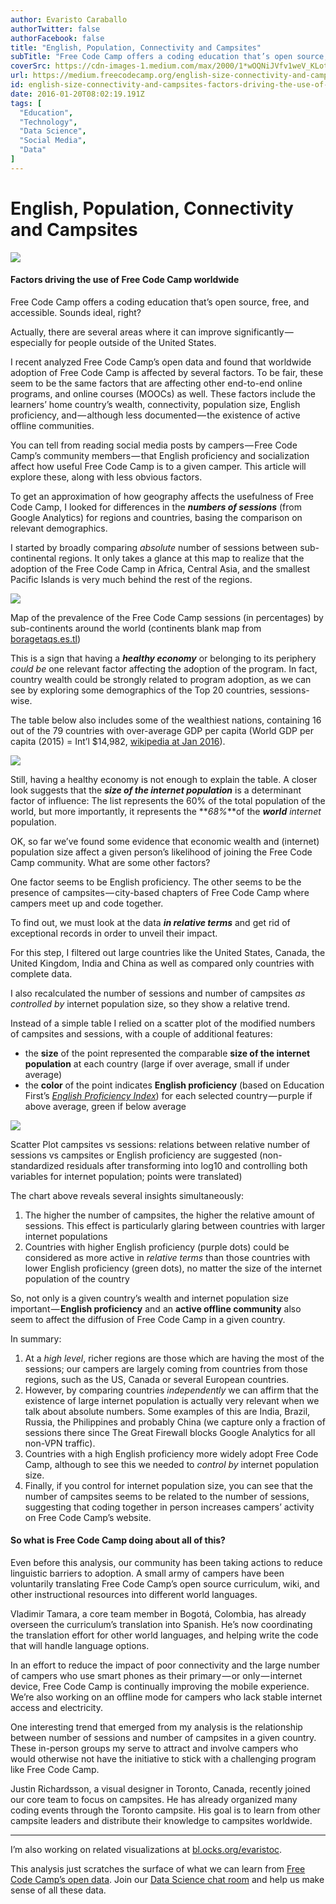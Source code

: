 ```yaml
---
author: Evaristo Caraballo
authorTwitter: false
authorFacebook: false
title: "English, Population, Connectivity and Campsites"
subTitle: "Free Code Camp offers a coding education that’s open source, free, and accessible. Sounds ideal, right?..."
coverSrc: https://cdn-images-1.medium.com/max/2000/1*wOQNiJVfv1weV_KLotsnyA.jpeg
url: https://medium.freecodecamp.org/english-size-connectivity-and-campsites-factors-driving-the-use-of-free-code-camp-worldwide-3c9d4e2b8c17
id: english-size-connectivity-and-campsites-factors-driving-the-use-of-free-code-camp-worldwide-3c9d4e2b8c17
date: 2016-01-20T08:02:19.191Z
tags: [
  "Education",
  "Technology",
  "Data Science",
  "Social Media",
  "Data"
]
---
```

# English, Population, Connectivity and Campsites







![](https://cdn-images-1.medium.com/max/2000/1*wOQNiJVfv1weV_KLotsnyA.jpeg)







#### Factors driving the use of Free Code Camp worldwide

Free Code Camp offers a coding education that’s open source, free, and accessible. Sounds ideal, right?

Actually, there are several areas where it can improve significantly — especially for people outside of the United States.

I recent analyzed Free Code Camp’s open data and found that worldwide adoption of Free Code Camp is affected by several factors. To be fair, these seem to be the same factors that are affecting other end-to-end online programs, and online courses (MOOCs) as well. These factors include the learners’ home country’s wealth, connectivity, population size, English proficiency, and — although less documented — the existence of active offline communities.

You can tell from reading social media posts by campers — Free Code Camp’s community members — that English proficiency and socialization affect how useful Free Code Camp is to a given camper. This article will explore these, along with less obvious factors.

To get an approximation of how geography affects the usefulness of Free Code Camp, I looked for differences in the **_numbers of sessions_** (from Google Analytics) for regions and countries, basing the comparison on relevant demographics.

I started by broadly comparing _absolute_ number of sessions between sub-continental regions. It only takes a glance at this map to realize that the adoption of the Free Code Camp in Africa, Central Asia, and the smallest Pacific Islands is very much behind the rest of the regions.







![](https://cdn-images-1.medium.com/max/2000/1*J8ILk6IET7PbHh7chTkWEg.png)

Map of the prevalence of the Free Code Camp sessions (in percentages) by sub-continents around the world (continents blank map from [boragetaqs.es.tl](http://boragetaqs.es.tl/continents-map-blank.htm))







This is a sign that having a **_healthy economy_** or belonging to its periphery _could be_ one relevant factor affecting the adoption of the program. In fact, country wealth could be strongly related to program adoption, as we can see by exploring some demographics of the Top 20 countries, sessions-wise.

The table below also includes some of the wealthiest nations, containing 16 out of the 79 countries with over-average GDP per capita (World GDP per capita (2015) = Int’l $14,982, [wikipedia at Jan 2016](https://en.wikipedia.org/wiki/List_of_countries_by_GDP_%28PPP%29_per_capita)).



![](https://cdn-images-1.medium.com/max/1600/1*R1tRk7yV3te39uLNSafB9Q.png)



Still, having a healthy economy is not enough to explain the table. A closer look suggests that the **_size of the internet population_** is a determinant factor of influence: The list represents the 60% of the total population of the world, but more importantly, it represents the **_68%_**of the **_world_** _internet_ population.

OK, so far we’ve found some evidence that economic wealth and (internet) population size affect a given person’s likelihood of joining the Free Code Camp community. What are some other factors?

One factor seems to be English proficiency. The other seems to be the presence of campsites — city-based chapters of Free Code Camp where campers meet up and code together.

To find out, we must look at the data **_in relative terms_** and get rid of exceptional records in order to unveil their impact.

For this step, I filtered out large countries like the United States, Canada, the United Kingdom, India and China as well as compared only countries with complete data.

I also recalculated the number of sessions and number of campsites _as controlled by_ internet population size, so they show a relative trend.

Instead of a simple table I relied on a scatter plot of the modified numbers of campsites and sessions, with a couple of additional features:

*   the **size** of the point represented the comparable **size of the internet population** at each country (large if over average, small if under average)
*   the **color** of the point indicates **English proficiency** (based on Education First’s [_English Proficiency Index_](http://www.ef.nl/epi/)) for each selected country — purple if above average, green if below average



![](https://cdn-images-1.medium.com/max/1600/1*q0xrVWW1Tix3Heo5H7MMmg.png)

Scatter Plot campsites vs sessions: relations between relative number of sessions vs campsites or English proficiency are suggested (non-standardized residuals after transforming into log10 and controlling both variables for internet population; points were translated)



The chart above reveals several insights simultaneously:

1.  The higher the number of campsites, the higher the relative amount of sessions. This effect is particularly glaring between countries with larger internet populations
2.  Countries with higher English proficiency (purple dots) could be considered as more active in _relative terms_ than those countries with lower English proficiency (green dots), no matter the size of the internet population of the country

So, not only is a given country’s wealth and internet population size important — **English proficiency** and an **active offline community** also seem to affect the diffusion of Free Code Camp in a given country.

In summary:

1.  At a _high level_, richer regions are those which are having the most of the sessions; our campers are largely coming from countries from those regions, such as the US, Canada or several European countries.
2.  However, by comparing countries _independently_ we can affirm that the existence of large internet population is actually very relevant when we talk about absolute numbers. Some examples of this are India, Brazil, Russia, the Philippines and probably China (we capture only a fraction of sessions there since The Great Firewall blocks Google Analytics for all non-VPN traffic).
3.  Countries with a high English proficiency more widely adopt Free Code Camp, although to see this we needed to _control by_ internet population size.
4.  Finally, if you control for internet population size, you can see that the number of campsites seems to be related to the number of sessions, suggesting that coding together in person increases campers’ activity on Free Code Camp’s website.

#### So what is Free Code Camp doing about all of this?

Even before this analysis, our community has been taking actions to reduce linguistic barriers to adoption. A small army of campers have been voluntarily translating Free Code Camp’s open source curriculum, wiki, and other instructional resources into different world languages.

Vladimir Tamara, a core team member in Bogotá, Colombia, has already overseen the curriculum’s translation into Spanish. He’s now coordinating the translation effort for other world languages, and helping write the code that will handle language options.

In an effort to reduce the impact of poor connectivity and the large number of campers who use smart phones as their primary — or only — internet device, Free Code Camp is continually improving the mobile experience. We’re also working on an offline mode for campers who lack stable internet access and electricity.

One interesting trend that emerged from my analysis is the relationship between number of sessions and number of campsites in a given country. These in-person groups my serve to attract and involve campers who would otherwise not have the initiative to stick with a challenging program like Free Code Camp.

Justin Richardsson, a visual designer in Toronto, Canada, recently joined our core team to focus on campsites. He has already organized many coding events through the Toronto campsite. His goal is to learn from other campsite leaders and distribute their knowledge to campsites worldwide.











* * *







I’m also working on related visualizations at [bl.ocks.org/evaristoc](http://bl.ocks.org/evaristoc).

This analysis just scratches the surface of what we can learn from [Free Code Camp’s open data](https://medium.freecodecamp.com/free-code-camp-christmas-special-giving-the-gift-of-data-6ecbf0313d62#.79rr68eop). Join our [Data Science chat room](http://gitter.im/freecodecamp/datascience) and help us make sense of all these data.








